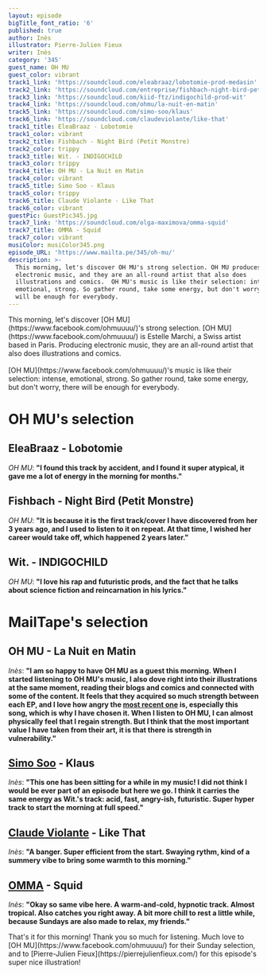 ```yaml
---
layout: episode
bigTitle_font_ratio: '6'
published: true
author: Inès
illustrator: Pierre-Julien Fieux
writer: Inès
category: '345'
guest_name: OH MU
guest_color: vibrant
track1_link: 'https://soundcloud.com/eleabraaz/lobotomie-prod-medasin'
track2_link: 'https://soundcloud.com/entreprise/fishbach-night-bird-petit-monstre-1'
track3_link: 'https://soundcloud.com/kiid-ftz/indigochild-prod-wit'
track4_link: 'https://soundcloud.com/ohmu/la-nuit-en-matin'
track5_link: 'https://soundcloud.com/simo-soo/klaus'
track6_link: 'https://soundcloud.com/claudeviolante/like-that'
track1_title: EleaBraaz - Lobotomie
track1_color: vibrant
track2_title: Fishbach - Night Bird (Petit Monstre)
track2_color: trippy
track3_title: Wit. - INDIGOCHILD
track3_color: trippy
track4_title: OH MU - La Nuit en Matin
track4_color: vibrant
track5_title: Simo Soo - Klaus
track5_color: trippy
track6_title: Claude Violante - Like That
track6_color: vibrant
guestPic: GuestPic345.jpg
track7_link: 'https://soundcloud.com/olga-maximova/omma-squid'
track7_title: OMMA - Squid
track7_color: vibrant
musiColor: musiColor345.png
episode_URL: 'https://www.mailta.pe/345/oh-mu/'
description: >-
  This morning, let's discover OH MU's strong selection. OH MU produces
  electronic music, and they are an all-round artist that also does
  illustrations and comics.  OH MU's music is like their selection: intense,
  emotional, strong. So gather round, take some energy, but don't worry, there
  will be enough for everybody.
---
```

<p id="introduction">This morning, let's discover [OH MU](https://www.facebook.com/ohmuuuu/)'s strong selection. [OH MU](https://www.facebook.com/ohmuuuu/) is Estelle Marchi, a Swiss artist based in Paris. Producing electronic music, they are an all-round artist that also does illustrations and comics. 
<br><br>
[OH MU](https://www.facebook.com/ohmuuuu/)'s music is like their selection: intense, emotional, strong. So gather round, take some energy, but don't worry, there will be enough for everybody. 
</p>

 
# OH MU's selection

## EleaBraaz - Lobotomie
_OH MU_: **"**I found this track by accident, and I found it super atypical, it gave me a lot of energy in the morning for months.**"**

## Fishbach - Night Bird (Petit Monstre)
_OH MU_: **"**It is because it is the first track/cover I have discovered from her 3 years ago, and I used to listen to it on repeat. At that time, I wished her career would take off, which happened 2 years later.**"**

## Wit. - INDIGOCHILD
_OH MU_: **"**I love his rap and futuristic prods, and the fact that he talks about science fiction and reincarnation in his lyrics.**"** 


# MailTape's selection

## OH MU - La Nuit en Matin 
_Inès_: **"**I am so happy to have OH MU as a guest this morning. When I started listening to OH MU's music, I also dove right into their illustrations at the same moment, reading their blogs and comics and connected with some of the content. It feels that they acquired so much strength between each EP, and I love how angry the [most recent one](https://ohmu.bandcamp.com/album/oh-mu) is, especially this song, which is why I have chosen it. When I listen to OH MU, I can almost physically feel that I regain strength. But I think that the most important value I have taken from their art, it is that there is strength in vulnerability.**"**

## [Simo Soo](https://www.facebook.com/simosoo/) - Klaus 
_Inès_: **"**This one has been sitting for a while in my music! I did not think I would be ever part of an episode but here we go. I think it carries the same energy as Wit.'s track: acid, fast, angry-ish, futuristic. Super hyper track to start the morning at full speed.**"**

## [Claude Violante](https://www.facebook.com/ClaudeViolante/) - Like That
_Inès_: **"**A banger. Super efficient from the start. Swaying rythm, kind of a summery vibe to bring some warmth to this morning.**"**

## [OMMA](https://www.facebook.com/ommamoscow/) - Squid
_Inès_: **"**Okay so same vibe here. A warm-and-cold, hypnotic track. Almost tropical. Also catches you right away. A bit more chill to rest a little while, because Sundays are also made to relax, my friends.**"**


<p id="outroduction">That's it for this morning! Thank you so much for listening. Much love to [OH MU](https://www.facebook.com/ohmuuuu/) for their Sunday selection, and to [Pierre-Julien Fieux](https://pierrejulienfieux.com/) for this episode's super nice illustration!</p>
